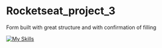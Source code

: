 # Rocketseat_project_3
Form built with great structure and with confirmation of filling

[![My Skills](https://skills.thijs.gg/icons?i=java,kotlin,nodejs,figma&theme=dark)](https://skills.thijs.gg)
